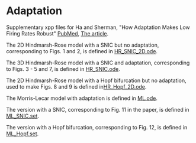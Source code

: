 # Adaptation
Supplementary xpp files for Ha and Sherman, "How Adaptation Makes Low Firing Rates Robust" [PubMed](https://pubmed.ncbi.nlm.nih.gov/28647913), [The article](https://mathematical-neuroscience.springeropen.com/articles/10.1186/s13408-017-0047-3).

The 2D Hindmarsh-Rose model with a SNIC but no adaptation, corresponding to Figs. 1 and 2, is defined in [HR_SNIC_2D.ode](./HR_SNIC_2D.ode).

The 3D Hindmarsh-Rose model with a SNIC and adaptation, corresponding to Figs. 3 - 5 and 7, is defined in [HR_SNIC.ode](./HR_SNIC.ode).

The 2D Hindmarsh-Rose model with a Hopf bifurcation but no adaptation, used to make Figs. 8 and 9 is defined in[HR_Hopf_2D.ode](./HR_Hopf_2D.ode).

The Morris-Lecar model with adaptation is defined in [ML.ode](./ML.ode).

The version with a SNIC, corresponding to Fig. 11 in the paper, is defined in [ML_SNIC.set](./ML_SNIC.set). 

The version with a Hopf bifurcation, corresponding to Fig. 12, is defined in [ML_Hopf.set](./ML_Hopf.set).
